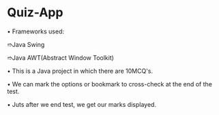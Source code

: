# Quiz-App


• Frameworks used: 
  
  ➱Java Swing
  
  ➱Java AWT(Abstract Window Toolkit)
  
• This is a Java project in which there are 10MCQ's.

• We can mark the options or bookmark to cross-check at the end of the test.

• Juts after we end test, we get our marks displayed.
